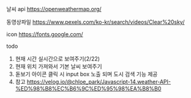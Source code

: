 날씨 api
https://openweathermap.org/

동영상파일
https://www.pexels.com/ko-kr/search/videos/Clear%20sky/

icon
https://fonts.google.com/

todo

1. 현재 시간 실시간으로 보여주기(2/22)
2. 현재 위치 가져와서 기본 날씨 보여주기
3. 돋보기 아이콘 클릭 시 input box 노출 되며 도시 검색 기능 제공
4. 참고
   https://velog.io/@chloe_park/Javascript-14.weather-API-%ED%98%B8%EC%B6%9C%ED%95%98%EA%B8%B0
